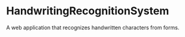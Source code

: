 # HandwritingRecognitionSystem
 A web application that recognizes handwritten characters from forms.
